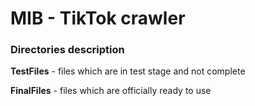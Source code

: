 # MIB - TikTok crawler

### Directories description

**TestFiles**
	- files which are in test stage and not complete
	
**FinalFiles**
	- files which are officially ready to use
